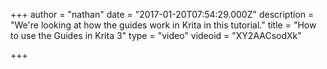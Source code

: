 +++
author = "nathan"
date = "2017-01-20T07:54:29.000Z"
description = "We're looking at how the guides work in Krita in this tutorial."
title = "How to use the Guides in Krita 3"
type = "video"
videoid = "XY2AACsodXk"

+++

